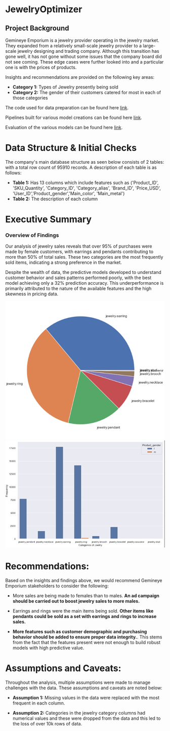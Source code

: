 # JewelryOptimizer

## Project Background

Gemineye Emporium is a jewelry provider operating in the jewelry market. They expanded from a relatively small-scale jewelry provider to a large-scale jewelry designing and trading company. Although this transition has gone well, it has not gone without some issues that the company board did not see coming. These edge cases were further looked into and a particular one is with the prices of products. 

Insights and recommendations are provided on the following key areas:

- **Category 1:** Types of Jewelry presently being sold
- **Category 2:** The gender of their customers catered for most in each of those categories 

The code used for data preparation can be found here [link](https://github.com/Three2Two/JewelryOptimizer/blob/main/Jewelry_optimizer.ipynb#eda).

Pipelines built for various model creations can be found here [link](https://github.com/Three2Two/JewelryOptimizer/blob/main/Jewelry_optimizer.ipynb#data-modelling).

Evaluation of the various models can be found here [link](https://github.com/Three2Two/JewelryOptimizer/blob/main/Jewelry_optimizer.ipynb#model-eveluation).



# Data Structure & Initial Checks

The company's main database structure as seen below consists of 2 tables: with a total row count of 95910 records. A description of each table is as follows:
- **Table 1:** Has 13 columns which include features such as ('Product_ID', 'SKU_Quantity', 'Category_ID', 'Category_alias', 'Brand_ID', 'Price_USD', 'User_ID','Product_gender','Main_color', 'Main_metal')
- **Table 2:** The description of each column 



# Executive Summary

### Overview of Findings

Our analysis of jewelry sales reveals that over 95% of purchases were made by female customers, with earrings and pendants contributing to more than 50% of total sales. These two categories are the most frequently sold items, indicating a strong preference in the market.

Despite the wealth of data, the predictive models developed to understand customer behavior and sales patterns performed poorly, with the best model achieving only a 32% prediction accuracy. This underperformance is primarily attributed to the nature of the available features and the high skewness in pricing data.

![Most sold jewelry items](https://github.com/Three2Two/JewelryOptimizer/blob/main/images/pendandear.png)
![Male and female customers](https://github.com/Three2Two/JewelryOptimizer/blob/main/images/malenfemale.png)



# Recommendations:

Based on the insights and findings above, we would recommend Gemineye Emporium stakeholders to consider the following: 

* More sales are being made to females than to males. **An ad campaign should be carried out to boost jewelry sales to more males.**
  
* Earrings and rings were the main items being sold. **Other items like pendants could be sold as a set with earrings and rings to increase sales.**
  
* **More features such as customer demographic and purchasing behavior should be added to ensure proper data integrity.**. This stems from the fact that the features present were not enough to build robust models with high predictive value. 
  


# Assumptions and Caveats:

Throughout the analysis, multiple assumptions were made to manage challenges with the data. These assumptions and caveats are noted below:

* **Assumption 1:** Missing values in the data were replaced with the most frequent in each column.
  
* **Assumption 2:** Categories in the jewelry category columns had numerical values and these were dropped from the data and this led to the loss of over 10k rows of data. 
